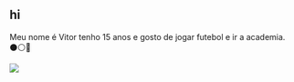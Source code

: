 ## hi
Meu nome é Vitor tenho 15 anos e gosto de jogar futebol e ir a academia.
⚫⚪🦅

![](https://media1.tenor.com/m/eEs2MNCH2y0AAAAC/eseksin.gif)
